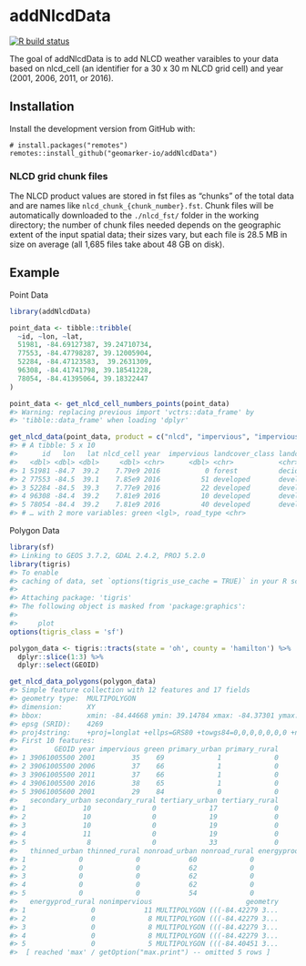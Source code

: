 
<!-- README.md is generated from README.Rmd. Please edit that file -->

# addNlcdData

<!-- badges: start -->

[![R build
status](https://github.com/geomarker-io/addNlcdData/workflows/R-CMD-check/badge.svg)](https://github.com/geomarker-io/addNlcdData/actions)
<!-- badges: end -->

The goal of addNlcdData is to add NLCD weather varaibles to your data
based on nlcd\_cell (an identifier for a 30 x 30 m NLCD grid cell) and
year (2001, 2006, 2011, or 2016).

## Installation

Install the development version from GitHub with:

    # install.packages("remotes")
    remotes::install_github("geomarker-io/addNlcdData")

### NLCD grid chunk files

The NLCD product values are stored in fst files as “chunks” of the total
data and are names like `nlcd_chunk_{chunk_number}.fst`. Chunk files
will be automatically downloaded to the `./nlcd_fst/` folder in the
working directory; the number of chunk files needed depends on the
geographic extent of the input spatial data; their sizes vary, but each
file is 28.5 MB in size on average (all 1,685 files take about 48 GB on
disk).

## Example

Point Data

``` r
library(addNlcdData)

point_data <- tibble::tribble(
  ~id, ~lon, ~lat,
  51981, -84.69127387, 39.24710734,
  77553, -84.47798287, 39.12005904,
  52284, -84.47123583,  39.2631309,
  96308, -84.41741798, 39.18541228,
  78054, -84.41395064, 39.18322447
)

point_data <- get_nlcd_cell_numbers_points(point_data)
#> Warning: replacing previous import 'vctrs::data_frame' by
#> 'tibble::data_frame' when loading 'dplyr'

get_nlcd_data(point_data, product = c("nlcd", "impervious", "imperviousdescriptor"), year = 2016)
#> # A tibble: 5 x 10
#>      id   lon   lat nlcd_cell year  impervious landcover_class landcover
#>   <dbl> <dbl> <dbl>     <dbl> <chr>      <dbl> <chr>           <chr>    
#> 1 51981 -84.7  39.2    7.79e9 2016           0 forest          deciduou…
#> 2 77553 -84.5  39.1    7.85e9 2016          51 developed       develope…
#> 3 52284 -84.5  39.3    7.77e9 2016          22 developed       develope…
#> 4 96308 -84.4  39.2    7.81e9 2016          10 developed       develope…
#> 5 78054 -84.4  39.2    7.81e9 2016          40 developed       develope…
#> # … with 2 more variables: green <lgl>, road_type <chr>
```

Polygon Data

``` r
library(sf)
#> Linking to GEOS 3.7.2, GDAL 2.4.2, PROJ 5.2.0
library(tigris)
#> To enable 
#> caching of data, set `options(tigris_use_cache = TRUE)` in your R script or .Rprofile.
#> 
#> Attaching package: 'tigris'
#> The following object is masked from 'package:graphics':
#> 
#>     plot
options(tigris_class = 'sf')

polygon_data <- tigris::tracts(state = 'oh', county = 'hamilton') %>% 
  dplyr::slice(1:3) %>% 
  dplyr::select(GEOID)

get_nlcd_data_polygons(polygon_data)
#> Simple feature collection with 12 features and 17 fields
#> geometry type:  MULTIPOLYGON
#> dimension:      XY
#> bbox:           xmin: -84.44668 ymin: 39.14784 xmax: -84.37301 ymax: 39.1935
#> epsg (SRID):    4269
#> proj4string:    +proj=longlat +ellps=GRS80 +towgs84=0,0,0,0,0,0,0 +no_defs
#> First 10 features:
#>         GEOID year impervious green primary_urban primary_rural
#> 1 39061005500 2001         35    69             1             0
#> 2 39061005500 2006         37    66             1             0
#> 3 39061005500 2011         37    66             1             0
#> 4 39061005500 2016         38    65             1             0
#> 5 39061005600 2001         29    84             0             0
#>   secondary_urban secondary_rural tertiary_urban tertiary_rural
#> 1              10               0             17              0
#> 2              10               0             19              0
#> 3              10               0             19              0
#> 4              11               0             19              0
#> 5               8               0             33              0
#>   thinned_urban thinned_rural nonroad_urban nonroad_rural energyprod_urban
#> 1             0             0            60             0                0
#> 2             0             0            62             0                0
#> 3             0             0            62             0                0
#> 4             0             0            62             0                0
#> 5             0             0            54             0                0
#>   energyprod_rural nonimpervious                       geometry
#> 1                0            11 MULTIPOLYGON (((-84.42279 3...
#> 2                0             8 MULTIPOLYGON (((-84.42279 3...
#> 3                0             8 MULTIPOLYGON (((-84.42279 3...
#> 4                0             8 MULTIPOLYGON (((-84.42279 3...
#> 5                0             5 MULTIPOLYGON (((-84.40451 3...
#>  [ reached 'max' / getOption("max.print") -- omitted 5 rows ]
```
